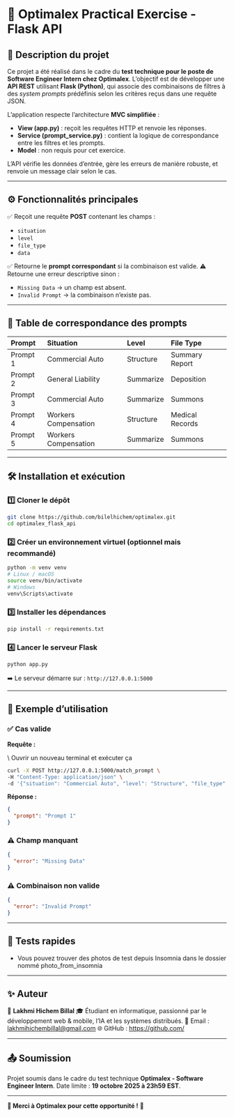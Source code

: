 # 🧠 Optimalex Practical Exercise - Flask API

## 📄 Description du projet

Ce projet a été réalisé dans le cadre du **test technique pour le poste de Software Engineer Intern chez Optimalex**.
L’objectif est de développer une **API REST** utilisant **Flask (Python)**, qui associe des combinaisons de filtres à des *system prompts* prédéfinis selon les critères reçus dans une requête JSON.

L’application respecte l’architecture **MVC simplifiée** :

* **View (app.py)** : reçoit les requêtes HTTP et renvoie les réponses.
* **Service (prompt_service.py)** : contient la logique de correspondance entre les filtres et les prompts.
* **Model** : non requis pour cet exercice.

L’API vérifie les données d’entrée, gère les erreurs de manière robuste, et renvoie un message clair selon le cas.

---

## ⚙️ Fonctionnalités principales

✅ Reçoit une requête **POST** contenant les champs :

* `situation`
* `level`
* `file_type`
* `data`

✅ Retourne le **prompt correspondant** si la combinaison est valide.
⚠️ Retourne une erreur descriptive sinon :

* `Missing Data` → un champ est absent.
* `Invalid Prompt` → la combinaison n’existe pas.

---

## 🧩 Table de correspondance des prompts

| Prompt   | Situation            | Level     | File Type       |
| :------- | :------------------- | :-------- | :-------------- |
| Prompt 1 | Commercial Auto      | Structure | Summary Report  |
| Prompt 2 | General Liability    | Summarize | Deposition      |
| Prompt 3 | Commercial Auto      | Summarize | Summons         |
| Prompt 4 | Workers Compensation | Structure | Medical Records |
| Prompt 5 | Workers Compensation | Summarize | Summons         |

---

## 🛠️ Installation et exécution

### 1️⃣ Cloner le dépôt

```bash
git clone https://github.com/bilelhichem/optimalex.git
cd optimalex_flask_api
```

### 2️⃣ Créer un environnement virtuel (optionnel mais recommandé)

```bash
python -m venv venv
# Linux / macOS
source venv/bin/activate
# Windows
venv\Scripts\activate
```

### 3️⃣ Installer les dépendances

```bash
pip install -r requirements.txt
```

### 4️⃣ Lancer le serveur Flask

```bash
python app.py
```

➡️ Le serveur démarre sur : `http://127.0.0.1:5000`

---

## 📡 Exemple d’utilisation

### ✅ Cas valide

**Requête :**

\\ Ouvrir un nouveau terminal et exécuter ça

```bash
curl -X POST http://127.0.0.1:5000/match_prompt \
-H "Content-Type: application/json" \
-d '{"situation": "Commercial Auto", "level": "Structure", "file_type": "Summary Report", "data": ""}'
```

**Réponse :**

```json
{
  "prompt": "Prompt 1"
}
```

### ⚠️ Champ manquant

```json
{
  "error": "Missing Data"
}
```

### ⚠️ Combinaison non valide

```json
{
  "error": "Invalid Prompt"
}
```

---


## 🧪 Tests rapides



* Vous pouvez trouver des photos de test depuis Insomnia dans le dossier nommé photo_from_insomnia

---



## ✨ Auteur

👤 **Lakhmi Hichem Billal**
🎓 Étudiant en informatique, passionné par le développement web & mobile, l’IA et les systèmes distribués.
📧 Email : [lakhmihichembillal@gmail.com](mailto:lakhmihichembillal@gmail.com)
🌐 GitHub : [https://github.com/<LAKHMI HICHEM BILLAL>](https://github.com/bilelhichem)

---

## 📤 Soumission

Projet soumis dans le cadre du test technique **Optimalex - Software Engineer Intern**.
Date limite : **19 octobre 2025 à 23h59 EST**.

---

**💼 Merci à Optimalex pour cette opportunité !** 🚀
